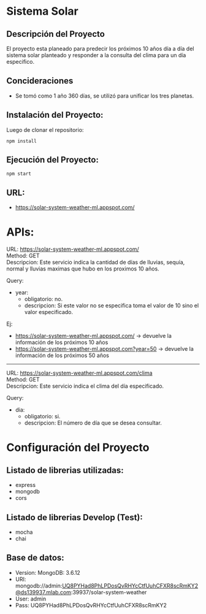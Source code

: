 # Sistema Solar

## Descripción del Proyecto
El proyecto esta planeado para predecir los próximos 10 años día a día del sistema solar planteado y responder a la consulta del clima para un día especifico.

## Concideraciones
 - Se tomó como 1 año 360 días, se utilizó para unificar los tres planetas.

## Instalación del Proyecto:
Luego de clonar el repositorio:

```
npm install
```

## Ejecución del Proyecto:

```
npm start
```

## URL:
- https://solar-system-weather-ml.appspot.com/  

# APIs:

URL: https://solar-system-weather-ml.appspot.com/  
Method: GET  
Descripcion: Este servicio indica la cantidad de días de lluvias, sequía, normal y lluvias maximas que hubo en los proximos 10 años.  

Query:  
- year: 
    - obligatorio: no.
    - descripcion: Si este valor no se especifica toma el valor de 10 sino el valor especificado.  

Ej:  
- https://solar-system-weather-ml.appspot.com/ -> devuelve la información de los próximos 10 años
- https://solar-system-weather-ml.appspot.com?year=50  -> devuelve la información de los próximos 50 años

---

URL: https://solar-system-weather-ml.appspot.com/clima  
Method: GET  
Descripcion: Este servicio indica el clima del día especificado.  

Query:  
- dia: 
    - obligatorio: si.
    - descripcion: El número de día que se desea consultar.  

# Configuración del Proyecto

## Listado de librerias utilizadas:
 - express
 - mongodb
 - cors

## Listado de librerias Develop (Test):
 - mocha
 - chai

## Base de datos:
 - Version: MongoDB: 3.6.12
 - URI: mongodb://admin:UQ8PYHad8PhLPDosQvRHYcCtfUuhCFXR8scRmKY2@ds139937.mlab.com:39937/solar-system-weather
 - User: admin
 - Pass: UQ8PYHad8PhLPDosQvRHYcCtfUuhCFXR8scRmKY2